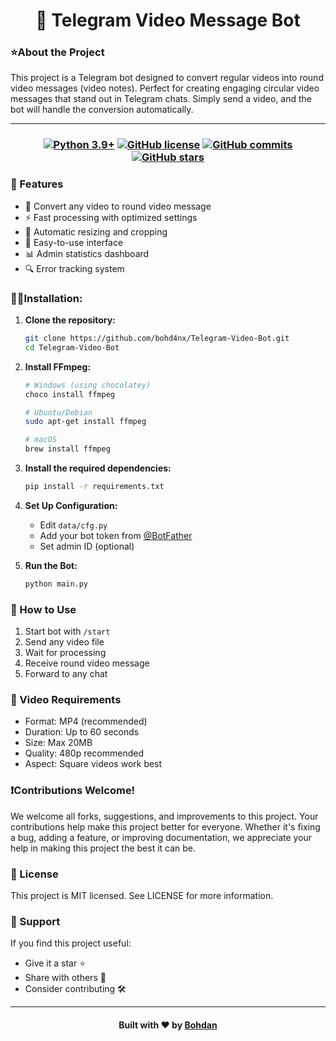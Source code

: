 <h1 align="center">📱 Telegram Video Message Bot</h1>

### ⭐About the Project
This project is a Telegram bot designed to convert regular videos into round video messages (video notes). Perfect for creating engaging circular video messages that stand out in Telegram chats. Simply send a video, and the bot will handle the conversion automatically.

---
<h3 align="center">

[![Python 3.9+](https://img.shields.io/badge/Python-3.9+-blue.svg)](https://www.python.org)
[![GitHub license](https://img.shields.io/github/license/bohd4nx/Telegram-Video-Bot.svg)](https://github.com/bohd4nx/Telegram-Video-Bot/blob/main/LICENSE)
[![GitHub commits](https://badgen.net/github/commits/bohd4nx/Telegram-Video-Bot)](https://github.com/bohd4nx/Telegram-Video-Bot/)
[![GitHub stars](https://badgen.net/github/stars/bohd4nx/Telegram-Video-Bot)](https://github.com/bohd4nx/Telegram-Video-Bot/)

</h3>

### 🚀 Features
- 🎥 Convert any video to round video message
- ⚡ Fast processing with optimized settings
- 📐 Automatic resizing and cropping
- 🔄 Easy-to-use interface
- 📊 Admin statistics dashboard
- 🔍 Error tracking system


### 👨‍💻Installation:
1. **Clone the repository:**
   ```bash
   git clone https://github.com/bohd4nx/Telegram-Video-Bot.git
   cd Telegram-Video-Bot
   ```

2. **Install FFmpeg:**
   ```bash
   # Windows (using chocolatey)
   choco install ffmpeg

   # Ubuntu/Debian
   sudo apt-get install ffmpeg

   # macOS
   brew install ffmpeg
   ```

3. **Install the required dependencies:**
   ```bash
   pip install -r requirements.txt
   ```

4. **Set Up Configuration:**
   - Edit `data/cfg.py`
   - Add your bot token from [@BotFather](https://t.me/BotFather)
   - Set admin ID (optional)

5. **Run the Bot:**
   ```bash
   python main.py
   ```

### 📱 How to Use
1. Start bot with `/start`
2. Send any video file
3. Wait for processing
4. Receive round video message
5. Forward to any chat

### 📝 Video Requirements
- Format: MP4 (recommended)
- Duration: Up to 60 seconds
- Size: Max 20MB
- Quality: 480p recommended
- Aspect: Square videos work best


### ❗Contributions Welcome!

We welcome all forks, suggestions, and improvements to this project. Your contributions help make this project better for everyone. Whether it's fixing a bug, adding a feature, or improving documentation, we appreciate your help in making this project the best it can be.

### 📝 License
This project is MIT licensed. See LICENSE for more information.

### 🌟 Support
If you find this project useful:

- Give it a star ⭐
- Share with others 🔄
- Consider contributing 🛠️

---

<div align="center">
    <h4>Built with ❤️ by <a href="https://t.me/bohd4nx" target="_blank">Bohdan</a></h4>
</div>



